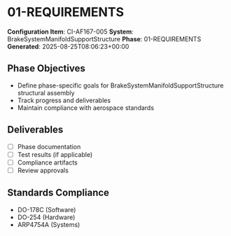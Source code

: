# 01-REQUIREMENTS

**Configuration Item**: CI-AF167-005
**System**: BrakeSystemManifoldSupportStructure
**Phase**: 01-REQUIREMENTS
**Generated**: 2025-08-25T08:06:23+00:00

## Phase Objectives
- Define phase-specific goals for BrakeSystemManifoldSupportStructure structural assembly
- Track progress and deliverables
- Maintain compliance with aerospace standards

## Deliverables
- [ ] Phase documentation
- [ ] Test results (if applicable)
- [ ] Compliance artifacts
- [ ] Review approvals

## Standards Compliance
- DO-178C (Software)
- DO-254 (Hardware)
- ARP4754A (Systems)

